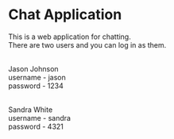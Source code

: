 # Chat Application
This is a web application for chatting. <br>
There are two users and you can log in as them. <br><br>

Jason Johnson <br>
username - jason <br>
password - 1234 <br><br>

Sandra White <br>
username - sandra <br>
password - 4321
